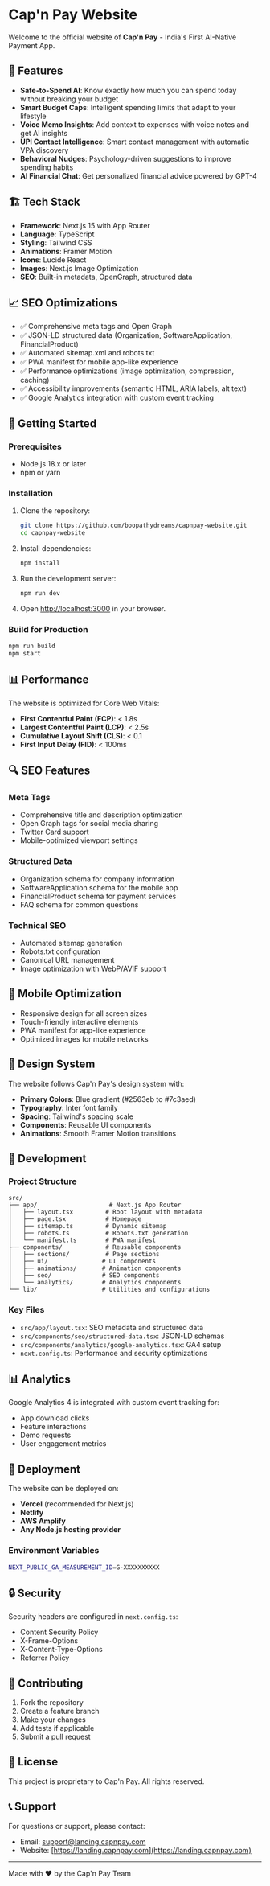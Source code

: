 # Cap'n Pay Website

Welcome to the official website of **Cap'n Pay** - India's First AI-Native Payment App.

## 🚀 Features

- **Safe-to-Spend AI**: Know exactly how much you can spend today without breaking your budget
- **Smart Budget Caps**: Intelligent spending limits that adapt to your lifestyle
- **Voice Memo Insights**: Add context to expenses with voice notes and get AI insights
- **UPI Contact Intelligence**: Smart contact management with automatic VPA discovery
- **Behavioral Nudges**: Psychology-driven suggestions to improve spending habits
- **AI Financial Chat**: Get personalized financial advice powered by GPT-4

## 🏗️ Tech Stack

- **Framework**: Next.js 15 with App Router
- **Language**: TypeScript
- **Styling**: Tailwind CSS
- **Animations**: Framer Motion
- **Icons**: Lucide React
- **Images**: Next.js Image Optimization
- **SEO**: Built-in metadata, OpenGraph, structured data

## 📈 SEO Optimizations

- ✅ Comprehensive meta tags and Open Graph
- ✅ JSON-LD structured data (Organization, SoftwareApplication, FinancialProduct)
- ✅ Automated sitemap.xml and robots.txt
- ✅ PWA manifest for mobile app-like experience
- ✅ Performance optimizations (image optimization, compression, caching)
- ✅ Accessibility improvements (semantic HTML, ARIA labels, alt text)
- ✅ Google Analytics integration with custom event tracking

## 🚀 Getting Started

### Prerequisites

- Node.js 18.x or later
- npm or yarn

### Installation

1. Clone the repository:

   ```bash
   git clone https://github.com/boopathydreams/capnpay-website.git
   cd capnpay-website
   ```

2. Install dependencies:

   ```bash
   npm install
   ```

3. Run the development server:

   ```bash
   npm run dev
   ```

4. Open [http://localhost:3000](http://localhost:3000) in your browser.

### Build for Production

```bash
npm run build
npm start
```

## 📊 Performance

The website is optimized for Core Web Vitals:

- **First Contentful Paint (FCP)**: < 1.8s
- **Largest Contentful Paint (LCP)**: < 2.5s
- **Cumulative Layout Shift (CLS)**: < 0.1
- **First Input Delay (FID)**: < 100ms

## 🔍 SEO Features

### Meta Tags

- Comprehensive title and description optimization
- Open Graph tags for social media sharing
- Twitter Card support
- Mobile-optimized viewport settings

### Structured Data

- Organization schema for company information
- SoftwareApplication schema for the mobile app
- FinancialProduct schema for payment services
- FAQ schema for common questions

### Technical SEO

- Automated sitemap generation
- Robots.txt configuration
- Canonical URL management
- Image optimization with WebP/AVIF support

## 📱 Mobile Optimization

- Responsive design for all screen sizes
- Touch-friendly interactive elements
- PWA manifest for app-like experience
- Optimized images for mobile networks

## 🎨 Design System

The website follows Cap'n Pay's design system with:

- **Primary Colors**: Blue gradient (#2563eb to #7c3aed)
- **Typography**: Inter font family
- **Spacing**: Tailwind's spacing scale
- **Components**: Reusable UI components
- **Animations**: Smooth Framer Motion transitions

## 🔧 Development

### Project Structure

```text
src/
├── app/                    # Next.js App Router
│   ├── layout.tsx         # Root layout with metadata
│   ├── page.tsx           # Homepage
│   ├── sitemap.ts         # Dynamic sitemap
│   ├── robots.ts          # Robots.txt generation
│   └── manifest.ts        # PWA manifest
├── components/            # Reusable components
│   ├── sections/          # Page sections
│   ├── ui/               # UI components
│   ├── animations/       # Animation components
│   ├── seo/              # SEO components
│   └── analytics/        # Analytics components
└── lib/                  # Utilities and configurations
```

### Key Files

- `src/app/layout.tsx`: SEO metadata and structured data
- `src/components/seo/structured-data.tsx`: JSON-LD schemas
- `src/components/analytics/google-analytics.tsx`: GA4 setup
- `next.config.ts`: Performance and security optimizations

## 📊 Analytics

Google Analytics 4 is integrated with custom event tracking for:

- App download clicks
- Feature interactions
- Demo requests
- User engagement metrics

## 🚀 Deployment

The website can be deployed on:

- **Vercel** (recommended for Next.js)
- **Netlify**
- **AWS Amplify**
- **Any Node.js hosting provider**

### Environment Variables

```bash
NEXT_PUBLIC_GA_MEASUREMENT_ID=G-XXXXXXXXXX
```

## 🔒 Security

Security headers are configured in `next.config.ts`:

- Content Security Policy
- X-Frame-Options
- X-Content-Type-Options
- Referrer Policy

## 🤝 Contributing

1. Fork the repository
2. Create a feature branch
3. Make your changes
4. Add tests if applicable
5. Submit a pull request

## 📄 License

This project is proprietary to Cap'n Pay. All rights reserved.

## 📞 Support

For questions or support, please contact:

- Email: [support@landing.capnpay.com](mailto:support@landing.capnpay.com)
- Website: [https://landing.capnpay.com](https://landing.capnpay.com)

---

Made with ❤️ by the Cap'n Pay Team
